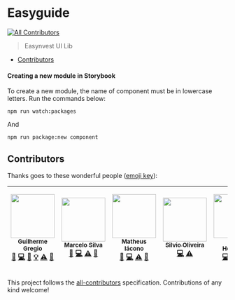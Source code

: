 # Easyguide

[![All Contributors](https://img.shields.io/badge/all_contributors-7-orange.svg?style=flat-square)](#contributors)

> Easynvest UI Lib

<!-- START doctoc generated TOC please keep comment here to allow auto update -->
<!-- DON'T EDIT THIS SECTION, INSTEAD RE-RUN doctoc TO UPDATE -->

- [Contributors](#contributors)

<!-- END doctoc generated TOC please keep comment here to allow auto update -->

#### Creating a new module in Storybook

To create a new module, the name of component must be in lowercase letters. Run the commands below:

```
npm run watch:packages
```

And

```
npm run package:new component
```

## Contributors

Thanks goes to these wonderful people ([emoji key](https://github.com/kentcdodds/all-contributors#emoji-key)):

<!-- ALL-CONTRIBUTORS-LIST:START - Do not remove or modify this section -->
<!-- prettier-ignore -->
| [<img src="https://avatars3.githubusercontent.com/u/806519?v=4" width="100px;"/><br /><sub><b>Guilherme Gregio</b></sub>](http://www.gregio.net)<br />[🐛](https://github.com/easynvest/easyguide/issues?q=author%3Aguilhermegregio "Bug reports") [💻](https://github.com/easynvest/easyguide/commits?author=guilhermegregio "Code") [📖](https://github.com/easynvest/easyguide/commits?author=guilhermegregio "Documentation") [💡](#example-guilhermegregio "Examples") [⚠️](https://github.com/easynvest/easyguide/commits?author=guilhermegregio "Tests") [🔧](#tool-guilhermegregio "Tools") | [<img src="https://avatars2.githubusercontent.com/u/3528126?v=4" width="100px;"/><br /><sub><b>Marcelo Silva</b></sub>](https://github.com/iamtchelo)<br />[🐛](https://github.com/easynvest/easyguide/issues?q=author%3Aiamtchelo "Bug reports") [💻](https://github.com/easynvest/easyguide/commits?author=iamtchelo "Code") [⚠️](https://github.com/easynvest/easyguide/commits?author=iamtchelo "Tests") [📖](https://github.com/easynvest/easyguide/commits?author=iamtchelo "Documentation") | [<img src="https://avatars3.githubusercontent.com/u/5877325?v=4" width="100px;"/><br /><sub><b>Matheus Iácono</b></sub>](https://iacono.com.br)<br />[🐛](https://github.com/easynvest/easyguide/issues?q=author%3Amatheusiacono "Bug reports") [💻](https://github.com/easynvest/easyguide/commits?author=matheusiacono "Code") [⚠️](https://github.com/easynvest/easyguide/commits?author=matheusiacono "Tests") [📖](https://github.com/easynvest/easyguide/commits?author=matheusiacono "Documentation") | [<img src="https://avatars2.githubusercontent.com/u/22313150?v=4" width="100px;"/><br /><sub><b>Silvio Oliveira</b></sub>](http://silviojoliveira.com)<br />[💻](https://github.com/easynvest/easyguide/commits?author=silviojof "Code") [⚠️](https://github.com/easynvest/easyguide/commits?author=silviojof "Tests") | [<img src="https://avatars0.githubusercontent.com/u/8808895?v=4" width="100px;"/><br /><sub><b>Celso Henrique</b></sub>](https://github.com/celso-henrique)<br />[💻](https://github.com/easynvest/easyguide/commits?author=celso-henrique "Code") [📖](https://github.com/easynvest/easyguide/commits?author=celso-henrique "Documentation") [💡](#example-celso-henrique "Examples") [👀](#review-celso-henrique "Reviewed Pull Requests") | [<img src="https://avatars2.githubusercontent.com/u/3047016?v=4" width="100px;"/><br /><sub><b>Wellyngton Amaral Leitão</b></sub>](http://www.wellyngton.com/)<br />[💬](#question-wellyal "Answering Questions") [🐛](https://github.com/easynvest/easyguide/issues?q=author%3Awellyal "Bug reports") [💻](https://github.com/easynvest/easyguide/commits?author=wellyal "Code") [📖](https://github.com/easynvest/easyguide/commits?author=wellyal "Documentation") [🚇](#infra-wellyal "Infrastructure (Hosting, Build-Tools, etc)") [📢](#talk-wellyal "Talks") [⚠️](https://github.com/easynvest/easyguide/commits?author=wellyal "Tests") [🌍](#translation-wellyal "Translation") | [<img src="https://avatars0.githubusercontent.com/u/35340547?v=4" width="100px;"/><br /><sub><b>Lucas Moretti</b></sub>](https://github.com/lucasmoretti96)<br />[💻](https://github.com/easynvest/easyguide/commits?author=lucasmoretti96 "Code") [📖](https://github.com/easynvest/easyguide/commits?author=lucasmoretti96 "Documentation") [💡](#example-lucasmoretti96 "Examples") [📢](#talk-lucasmoretti96 "Talks") [⚠️](https://github.com/easynvest/easyguide/commits?author=lucasmoretti96 "Tests") [🌍](#translation-lucasmoretti96 "Translation") |
| :---: | :---: | :---: | :---: | :---: | :---: | :---: |
<!-- ALL-CONTRIBUTORS-LIST:END -->

This project follows the [all-contributors](https://github.com/kentcdodds/all-contributors) specification. Contributions of any kind welcome!
